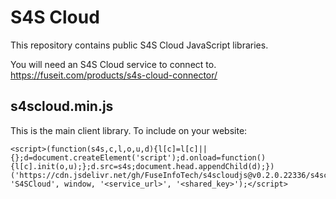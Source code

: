 # S4S Cloud
This repository contains public S4S Cloud JavaScript libraries.

You will need an S4S Cloud service to connect to.
https://fuseit.com/products/s4s-cloud-connector/

## s4scloud.min.js
This is the main client library. To include on your website:
```
<script>(function(s4s,c,l,o,u,d){l[c]=l[c]||{};d=document.createElement('script');d.onload=function(){l[c].init(o,u);};d.src=s4s;document.head.appendChild(d);})('https://cdn.jsdelivr.net/gh/FuseInfoTech/s4scloudjs@v0.2.0.22336/s4scloud.min.js', 'S4SCloud', window, '<service_url>', '<shared_key>');</script>
```